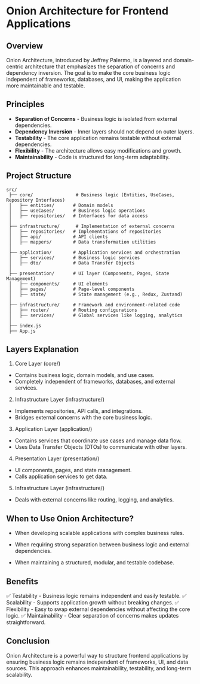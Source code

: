# Onion Architecture for Frontend Applications

## Overview
Onion Architecture, introduced by Jeffrey Palermo, is a layered and domain-centric architecture that emphasizes the separation of concerns and dependency inversion. The goal is to make the core business logic independent of frameworks, databases, and UI, making the application more maintainable and testable.

## Principles
- **Separation of Concerns** - Business logic is isolated from external dependencies.
- **Dependency Inversion** - Inner layers should not depend on outer layers.
- **Testability** - The core application remains testable without external dependencies.
- **Flexibility** - The architecture allows easy modifications and growth.
- **Maintainability** - Code is structured for long-term adaptability.

## Project Structure

```
src/
 ├── core/                # Business logic (Entities, UseCases, Repository Interfaces)
 │   ├── entities/       # Domain models
 │   ├── useCases/       # Business logic operations
 │   ├── repositories/   # Interfaces for data access
 │
 ├── infrastructure/      # Implementation of external concerns
 │   ├── repositories/   # Implementations of repositories
 │   ├── api/            # API clients
 │   ├── mappers/        # Data transformation utilities
 │
 ├── application/        # Application services and orchestration
 │   ├── services/       # Business logic services
 │   ├── dto/            # Data Transfer Objects
 │
 ├── presentation/       # UI layer (Components, Pages, State Management)
 │   ├── components/     # UI elements
 │   ├── pages/          # Page-level components
 │   ├── state/          # State management (e.g., Redux, Zustand)
 │
 ├── infrastructure/     # Framework and environment-related code
 │   ├── router/         # Routing configurations
 │   ├── services/       # Global services like logging, analytics
 │
 ├── index.js
 ├── App.js
```

## Layers Explanation

1. Core Layer (core/)

- Contains business logic, domain models, and use cases.
- Completely independent of frameworks, databases, and external services.

2. Infrastructure Layer (infrastructure/)

- Implements repositories, API calls, and integrations.
- Bridges external concerns with the core business logic.

3. Application Layer (application/)

- Contains services that coordinate use cases and manage data flow.
- Uses Data Transfer Objects (DTOs) to communicate with other layers.

4. Presentation Layer (presentation/)

- UI components, pages, and state management.
- Calls application services to get data.

5. Infrastructure Layer (infrastructure/)

- Deals with external concerns like routing, logging, and analytics.

## When to Use Onion Architecture?

- When developing scalable applications with complex business rules.

- When requiring strong separation between business logic and external dependencies.

- When maintaining a structured, modular, and testable codebase.

## Benefits

✅ Testability - Business logic remains independent and easily testable.
✅ Scalability - Supports application growth without breaking changes.
✅ Flexibility - Easy to swap external dependencies without affecting the core logic.
✅ Maintainability - Clear separation of concerns makes updates straightforward.

## Conclusion

Onion Architecture is a powerful way to structure frontend applications by ensuring business logic remains independent of frameworks, UI, and data sources. This approach enhances maintainability, testability, and long-term scalability.
